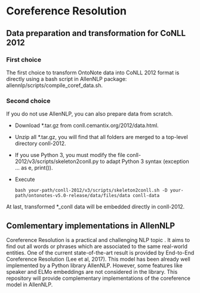 # Coreference Resolution 

## Data preparation and transformation for CoNLL 2012

### First choice
The first choice to transform OntoNote data into CoNLL 2012 format is directly using a bash script in AllenNLP package: allennlp/scripts/compile_coref_data.sh.

### Second choice
If you do not use AllenNLP, you can also prepare data from scratch.
* Download \*.tar.gz from conll.cemantix.org/2012/data.html.
* Unzip all \*.tar.gz, you will find that all folders are merged to a top-level directory conll-2012.
* If you use Python 3, you must modify the file conll-2012/v3/scripts/skeleton2conll.py to adapt Python 3 syntax (exception ... as e, print()).
* Execute 

  ```bash your-path/conll-2012/v3/scripts/skeleton2conll.sh -D your-path/ontonotes-v5.0-release/data/files/data conll-data```
  
At last, transformed \*_conll data will be embedded directly in conll-2012.


## Comlementary implementations in AllenNLP
Coreference Resolution is a practical and challenging NLP topic . It aims to find out all words or phrases which are associated to the same real-world entities. One of the current state-of-the-art result is provided by End-to-End Coreference Resolution (Lee et al, 2017). This model has been already well implemented by a Python library AllenNLP. However, some features like speaker and ELMo embeddings are not considered in the library. This repository will provide complementary implementations of the coreference model in AllenNLP.
